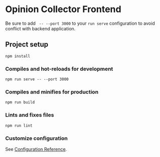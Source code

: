 # Opinion Collector Frontend

Be sure to add ` -- --port 3000` to your `run serve` configuration to avoid conflict with backend application.

## Project setup

```
npm install
```

### Compiles and hot-reloads for development

```
npm run serve -- --port 3000
```

### Compiles and minifies for production

```
npm run build
```

### Lints and fixes files

```
npm run lint
```

### Customize configuration

See [Configuration Reference](https://cli.vuejs.org/config/).

